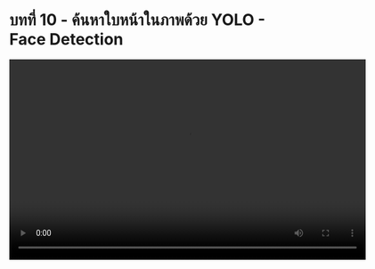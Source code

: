 # บทที่ 10 - ค้นหาใบหน้าในภาพด้วย YOLO - Face Detection

<video width="640" height="360" controls>
  <source :src="$withBase('/ep10.mp4')" type="video/mp4">
  Your browser does not support the video tag.
</video>
